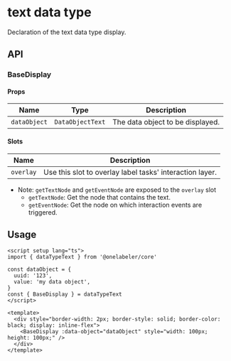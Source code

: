 # text data type

Declaration of the text data type display.

## API

### BaseDisplay

#### Props

| Name         | Type             | Description                      |
| ------------ | ---------------- | -------------------------------- |
| `dataObject` | `DataObjectText` | The data object to be displayed. |

#### Slots

| Name      | Description                                              |
| --------- | -------------------------------------------------------- |
| `overlay` | Use this slot to overlay label tasks' interaction layer. |

- Note: `getTextNode` and `getEventNode` are exposed to the `overlay` slot
  - `getTextNode`: Get the node that contains the text.
  - `getEventNode`: Get the node on which interaction events are triggered.

## Usage

```vue
<script setup lang="ts">
import { dataTypeText } from '@onelabeler/core'

const dataObject = {
  uuid: '123',
  value: 'my data object',
}
const { BaseDisplay } = dataTypeText
</script>

<template>
  <div style="border-width: 2px; border-style: solid; border-color: black; display: inline-flex">
    <BaseDisplay :data-object="dataObject" style="width: 100px; height: 100px;" />
  </div>
</template>
```
